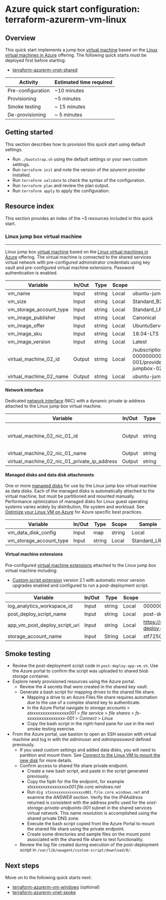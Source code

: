 # Azure quick start configuration: terraform-azurerm-vm-linux

## Overview

This quick start implements a jump box [virtual machine](https://docs.microsoft.com/en-us/azure/azure-glossary-cloud-terminology#vm) based on the [Linux virtual machines in Azure](https://docs.microsoft.com/en-us/azure/virtual-machines/linux/) offering. The following quick starts must be deployed first before starting:

* [terraform-azurerm-vnet-shared](../terraform-azurerm-vnet-shared)

Activity | Estimated time required
--- | ---
Pre-configuration | ~10 minutes
Provisioning | ~5 minutes
Smoke testing | ~ 15 minutes
De-provisioning | ~ 5 minutes

## Getting started

This section describes how to provision this quick start using default settings.

* Run `./bootstrap.sh` using the default settings or your own custom settings.
* Run `terraform init` and note the version of the *azurerm* provider installed.
* Run `terraform validate` to check the syntax of the configuration.
* Run `terraform plan` and review the plan output.
* Run `terraform apply` to apply the configuration.

## Resource index

This section provides an index of the ~5 resources included in this quick start.

### Linux jump box virtual machine

---

Linux jump box [virtual machine](https://docs.microsoft.com/en-us/azure/azure-glossary-cloud-terminology#vm) based on the [Linux virtual machines in Azure](https://docs.microsoft.com/en-us/azure/virtual-machines/linux/) offering. The virtual machine is connected to the shared services virtual network with pre-configured administrator credentials using key vault and pre-configured virtual machine extensions. Password authentication is enabled.

Variable | In/Out | Type | Scope | Sample
--- | --- | --- | --- | ---
vm_name | Input | string | Local | ubuntu-jumpbox-02
vm_size | Input | string | Local | Standard_B2s
vm_storage_account_type | Input | string | Local | Standard_LRS
vm_image_publisher | Input | string | Local | Canonical
vm_image_offer | Input | string | Local | UbuntuServer
vm_image_sku | Input | string | Local | 18.04-LTS
vm_image_version | Input | string | Local | Latest
virtual_machine_02_id | Output | string | Local | /subscriptions/00000000-0000-0000-0000-000000000000/resourceGroups/rg-vdc-nonprod-001/providers/Microsoft.Compute/virtualMachines/ubuntu-jumpbox-02
virtual_machine_02_name | Output | string | Local | ubuntu-jumpbox-02

#### Network interface

Dedicated [network interface](https://docs.microsoft.com/en-us/azure/virtual-network/virtual-network-network-interface) (NIC) with a dynamic private ip address attached to the Linux jump box virtual machine.

Variable | In/Out | Type | Scope | Sample
--- | --- | --- | --- | ---
virtual_machine_02_nic_01_id | Output | string | Local | /subscriptions/f6d69ee2-34d5-4ca8-a143-7a2fc1aeca55/resourceGroups/rg-vdc-nonprod-001/providers/Microsoft.Network/networkInterfaces/nic-ubuntu-jumpbox-02-001
virtual_machine_02_nic_01_name | Output | string | Local | nic-ubuntu-jumpbox-02-001
virtual_machine_02_nic_01_private_ip_address | Output | string | Local | 10.1.0.5

#### Managed disks and data disk attachments

One or more [managed disks](https://docs.microsoft.com/en-us/azure/virtual-machines/windows/managed-disks-overview) for use by the Linux jump box virtual machine as data disks. Each of the managed disks is automatically attached to the virtual machine, but must be partitioned and mounted manually. Performance optimization of managed disks for Linux guest operating systems varies widely by distribution, file system and workload. See [Optimize your Linux VM on Azure](https://docs.microsoft.com/en-us/azure/virtual-machines/linux/optimization) for Azure specific best practices.

Variable | In/Out | Type | Scope | Sample
--- | --- | --- | --- | ---
vm_data_disk_config | Input | map | string | Local | { data = { name = "vol_data_N", disk_size_gb = "4", lun = "0", caching = "ReadWrite" } }
vm_storage_account_type | Input | string | Local | Standard_LRS

#### Virtual machine extensions

Pre-configured [virtual machine extensions](https://docs.microsoft.com/en-us/azure/virtual-machines/extensions/overview) attached to the Linux jump box virtual machine including:

* [Custom script extension](https://docs.microsoft.com/en-us/azure/virtual-machines/extensions/custom-script-linux) version 2.1 with automatic minor version upgrades enabled and configured to run a post-deployment script.

Variable | In/Out | Type | Scope | Sample
--- | --- | --- | --- | ---
log_analytics_workspace_id | Input | string | Local | 00000000-0000-0000-0000-000000000000
post_deploy_script_name | Input | string | Local | post-deploy-app-vm.sh
app_vm_post_deploy_script_uri | Input | string | Local | <https://stf7250f5be032d651001.blob.core.windows.net/scripts/post-deploy-app-vm.sh>
storage_account_name | Input | String | Local | stf7250f5be032d651001

## Smoke testing

* Review the post-deployment script code in `post-deploy-app-vm.sh`. Use the Azure portal to confirm the script was uploaded to shared blob storage container.
* Explore newly provisioned resources using the Azure portal.
  * Review the 4 secrets that were created in the shared key vault.
  * Generate a bash script for mapping drives to the shared file share.
    * Mapping a drive to an Azure Files file share requires automation due to the use of a complex shared key to authenticate.
    * In the Azure Portal navigate to *storage accounts* > *stxxxxxxxxxxxxxxxx001* > *file service* > *file shares* > *fs-xxxxxxxxxxxxxxxx-001* > *Connect* > *Linux*
    * Copy the bash script in the right-hand pane for use in the next smoke testing exercise.
* From the Azure portal, use bastion to open an SSH session with virtual machine and log in with the *adminuser* and *adminpassword* defined previously.
  * If you used custom settings and added data disks, you will need to partition and mount them. See [Connect to the Linux VM to mount the new disk](https://docs.microsoft.com/en-us/azure/virtual-machines/linux/add-disk#connect-to-the-linux-vm-to-mount-the-new-disk) for more details.
  * Confirm access to shared file share private endpoint.
    * Create a new bash script, and paste in the script generated previously.
    * Copy the fqdn for the file endpoint, for example *stxxxxxxxxxxxxxxxx001.file.core.windows.net*
    * Run `dig stxxxxxxxxxxxxxxxx001.file.core.windows.net` and examine the *ANSWER* section. Verify the the *IP4Address* returned is consistent with the address prefix used for the *snet-storage-private-endpoints-001* subnet in the shared services virtual network. This name resolution is accomplished using the shared private DNS zone.
    * Execute the bash script copied from the Azure Portal to mount the shared file share using the private endpoint.
    * Create some directories and sample files on the mount point associated with the shared file share to test functionality.
  * Review the log file created during execution of the post-deployment script in `/var/lib/waagent/custom-script/download/0/`.
  
## Next steps

Move on to the following quick starts next:

* [terraform-azurerm-vm-windows](../terraform-azurerm-vm-windows) (optional)
* [terraform-azurerm-vnet-spoke](../terraform-azurerm-vnet-spoke)
